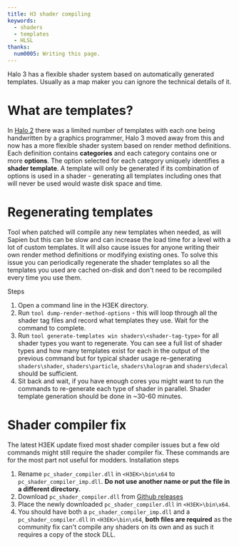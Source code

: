 ```yaml
---
title: H3 shader compiling
keywords:
  - shaders
  - templates
  - HLSL
thanks:
  num0005: Writing this page.
---
```

Halo 3 has a flexible shader system based on automatically generated templates. Usually as a map maker you can ignore the technical details of it.

# What are templates?
In [Halo 2](~h2) there was a limited number of templates with each one being handwritten by a graphics programmer, Halo 3 moved away from this and now has a more flexible shader system based on render method definitions. Each definition contains **categories** and each category contains one or more **options**. The option selected for each category uniquely identifies a **shader template**. A template will only be generated if its combination of options is used in a shader - generating all templates including ones that will never be used would waste disk space and time.

# Regenerating templates
Tool when patched will compile any new templates when needed, as will Sapien but this can be slow and can increase the load time for a level with a lot of custom templates. 
It will also cause issues for anyone writing their own render method definitions or modifying existing ones.
To solve this issue you can periodically regenerate the shader templates so all the templates you used are cached on-disk and don't need to be recompiled every time you use them.

Steps
1. Open a command line in the H3EK directory.
2. Run `tool dump-render-method-options` - this will loop through all the shader tag files and record what templates they use. Wait for the command to complete.
3. Run `tool generate-templates win shaders\<shader-tag-type>` for all shader types you want to regenerate. You can see a full list of shader types and how many templates exist for each in the output of the previous command but for typical shader usage re-generating `shaders\shader`, `shaders\particle`, `shaders\halogram` and `shaders\decal` should be sufficient.
4. Sit back and wait, if you have enough cores you might want to run the commands to re-generate each type of shader in parallel. Shader template generation should be done in ~30-60 minutes.

# Shader compiler fix
The latest H3EK update fixed most shader compiler issues but a few old commands might still require the shader compiler fix. These commands are for the most part not useful for modders.
Installation steps
1. Rename `pc_shader_compiler.dll` in `<H3EK>\bin\x64` to `pc_shader_compiler_imp.dll`. **Do not use another name or put the file in a different directory.**
2. Download `pc_shader_compiler.dll` from [Github releases](https://github.com/num0005/h3-shader-compiler-fix/releases)
3. Place the newly downloaded `pc_shader_compiler.dll` in `<H3EK>\bin\x64`.
4. You should have both a `pc_shader_compiler_imp.dll` and a `pc_shader_compiler.dll` in `<H3EK>\bin\x64`, **both files are required** as the community fix can't compile any shaders on its own and as such it requires a copy of the stock DLL.
